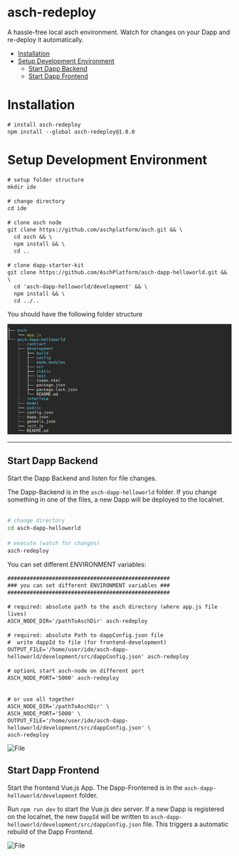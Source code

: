 # asch-redeploy
A hassle-free local asch environment. Watch for changes on your Dapp and re-deploy it automatically.

- [Installation](#installation)
- [Setup Development Environment](#setup-development-environment)
  - [Start Dapp Backend](#start-dapp-backend)
  - [Start Dapp Frontend](#start-dapp-frontend)


# Installation

```
# install asch-redeploy
npm install --global asch-redeploy@1.0.0
```

# Setup Development Environment

```
# setup folder structure
mkdir ide

# change directory
cd ide

# clone asch node
git clone https://github.com/aschplatform/asch.git && \
  cd asch && \
  npm install && \
  cd ..

# clone dapp-starter-kit
git clone https://github.com/AschPlatform/asch-dapp-helloworld.git && \
  cd 'asch-dapp-helloworld/development' && \
  npm install && \
  cd ../..
```

You should have the following folder structure

![File structure](./docs/blob/initial_file_structrue.png)


-------------------------


## Start Dapp Backend

Start the Dapp Backend and listen for file changes.

The Dapp-Backend is in the `asch-dapp-helloworld` folder. If you change something in one of the files, a new Dapp will be deployed to the localnet.

```bash

# change directory
cd asch-dapp-helloworld

# execute (watch for changes)
asch-redeploy
```

You can set different ENVIRONMENT variables:
```
###################################################
### you can set different ENVIRONMENT variables ###
###################################################

# required: absolute path to the asch directory (where app.js file lives)
ASCH_NODE_DIR='/pathToAschDir' asch-redeploy

# required: absolute Path to dappConfig.json file
#  write dappId to file (for frontend-development)
OUTPUT_FILE='/home/user/ide/asch-dapp-helloworld/development/src/dappConfig.json' asch-redeploy

# optionL start asch-node on different port
ASCH_NODE_PORT='5000' asch-redeploy


# or use all together
ASCH_NODE_DIR='/pathToAschDir' \
ASCH_NODE_PORT='5000' \
OUTPUT_FILE='/home/user/ide/asch-dapp-helloworld/development/src/dappConfig.json' \
asch-redeploy
```



![File](./docs/blob/backend.gif)


## Start Dapp Frontend

Start the frontend Vue.js App. The Dapp-Frontened is in the `asch-dapp-helloworld/development` folder.

Run `npm run dev` to start the Vue.js dev server. If a new Dapp is registered on the localnet, the new `DappId` will be written to `asch-dapp-helloworld/development/src/dappConfig.json` file. This triggers a automatic rebuild of the Dapp Frontend.

![File](./docs/blob/frontend.gif)
